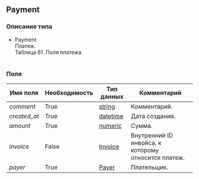 
## Payment

### Описание типа
- Payment<br/>Платеж.<br/>Таблица 61. Поля платежа<br/><br/>
### Поля

| Имя поля | Необходимость | Тип данных | Комментарий |
|---|---|---|---|
|*comment*|True|[string](/docs/types/string.md)|Комментарий.<br/>|
|*created_at*|True|[datetime](/docs/types/datetime.md)|Дата создания.<br/>|
|*amount*|True|[numeric](/docs/types/numeric.md)|Сумма.<br/>|
|*invoice*|False|[Invoice](/docs/types/Invoice.md)|Внутренний ID инвойса, к которому относится платеж.<br/>|
|*payer*|True|[Payer](/docs/types/Payer.md)|Плательщик.<br/>|
